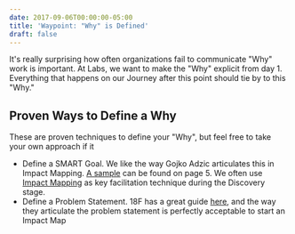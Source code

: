 ```yaml
---
date: 2017-09-06T00:00:00-05:00
title: 'Waypoint: "Why" is Defined'
draft: false
---
```


It's really surprising how often organizations fail to communicate "Why" work is important. At Labs, we want to make the "Why" explicit from day 1. Everything that happens on our Journey after this point should tie by to this "Why."

## Proven Ways to Define a Why

These are proven techniques to define your "Why", but feel free to take your own approach if it

- Define a SMART Goal. We like the way Gojko Adzic articulates this in Impact Mapping. [A sample](https://www.impactmapping.org/assets/impact_mapping_20121001_sample.pdf) can be found on page 5. We often use [Impact Mapping](/technique/impact-mapping/) as key facilitation technique during the Discovery stage.
- Define a Problem Statement. 18F has a great guide [here](https://lean-product-design.18f.gov/2-problem-statement/), and the way they articulate the problem statement is perfectly acceptable to start an Impact Map
